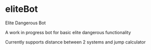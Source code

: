 # eliteBot
Elite Dangerous Bot

A work in progress bot for basic elite dangerous functionality

Currently supports distance between 2 systems and jump calculator
